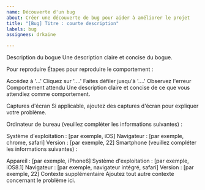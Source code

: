 ```yaml
---
name: Découverte d'un bug
about: Créer une découverte de bug pour aider à améliorer le projet
title: "[Bug] Titre : courte description"
labels: bug
assignees: drkaine

---
```


Description du bogue
Une description claire et concise du bogue.

Pour reproduire
Étapes pour reproduire le comportement :

Accédez à '...'
Cliquez sur '....'
Faites défiler jusqu'à '....'
Observez l'erreur
Comportement attendu
Une description claire et concise de ce que vous attendiez comme comportement.

Captures d'écran
Si applicable, ajoutez des captures d'écran pour expliquer votre problème.

Ordinateur de bureau (veuillez compléter les informations suivantes) :

Système d'exploitation : [par exemple, iOS]
Navigateur : [par exemple, chrome, safari]
Version : [par exemple, 22]
Smartphone (veuillez compléter les informations suivantes) :

Appareil : [par exemple, iPhone6]
Système d'exploitation : [par exemple, iOS8.1]
Navigateur : [par exemple, navigateur intégré, safari]
Version : [par exemple, 22]
Contexte supplémentaire
Ajoutez tout autre contexte concernant le problème ici.
